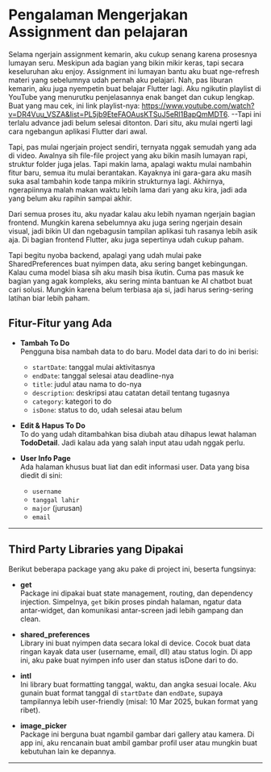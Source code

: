 
# Pengalaman Mengerjakan Assignment dan pelajaran
Selama ngerjain assignment kemarin, aku cukup senang karena prosesnya lumayan seru. Meskipun ada bagian yang bikin mikir keras, tapi secara keseluruhan aku enjoy. Assignment ini lumayan bantu aku buat nge-refresh materi yang sebelumnya udah pernah aku pelajari. Nah, pas liburan kemarin, aku juga nyempetin buat belajar Flutter lagi. Aku ngikutin playlist di YouTube yang menurutku penjelasannya enak banget dan cukup lengkap. Buat yang mau cek, ini link playlist-nya: https://www.youtube.com/watch?v=DR4Vuu_VSZA&list=PL5jb9EteFAOAusKTSuJ5eRl1BapQmMDT6. --Tapi ini terlalu advance jadi belum selesai ditonton. Dari situ, aku mulai ngerti lagi cara ngebangun aplikasi Flutter dari awal.

Tapi, pas mulai ngerjain project sendiri, ternyata nggak semudah yang ada di video. Awalnya sih file-file project yang aku bikin masih lumayan rapi, struktur folder juga jelas. Tapi makin lama, apalagi waktu mulai nambahin fitur baru, semua itu mulai berantakan. Kayaknya ini gara-gara aku masih suka asal tambahin kode tanpa mikirin strukturnya lagi. Akhirnya, ngerapiinnya malah makan waktu lebih lama dari yang aku kira, jadi ada yang belum aku rapihin sampai akhir.

Dari semua proses itu, aku nyadar kalau aku lebih nyaman ngerjain bagian frontend. Mungkin karena sebelumnya aku juga sering ngerjain desain visual, jadi bikin UI dan ngebagusin tampilan aplikasi tuh rasanya lebih asik aja. Di bagian frontend Flutter, aku juga sepertinya udah cukup paham.

Tapi begitu nyoba backend, apalagi yang udah mulai pake SharedPreferences buat nyimpen data, aku sering banget kebingungan. Kalau cuma model biasa sih aku masih bisa ikutin. Cuma pas masuk ke bagian yang agak kompleks, aku sering minta bantuan ke AI chatbot buat cari solusi. Mungkin karena belum terbiasa aja si, jadi harus sering-sering latihan biar lebih paham.


## Fitur-Fitur yang Ada

- **Tambah To Do**  
  Pengguna bisa nambah data to do baru. Model data dari to do ini berisi:
  - `startDate`: tanggal mulai aktivitasnya
  - `endDate`: tanggal selesai atau deadline-nya
  - `title`: judul atau nama to do-nya
  - `description`: deskripsi atau catatan detail tentang tugasnya
  - `category`: kategori to do 
  - `isDone`: status to do, udah selesai atau belum

- **Edit & Hapus To Do**  
  To do yang udah ditambahkan bisa diubah atau dihapus lewat halaman **TodoDetail**. Jadi kalau ada yang salah input atau udah nggak perlu.

- **User Info Page**  
  Ada halaman khusus buat liat dan edit informasi user. Data yang bisa diedit di sini:
  - `username`
  - `tanggal lahir`
  - `major` (jurusan)
  - `email`

---

## Third Party Libraries yang Dipakai

Berikut beberapa package yang aku pake di project ini, beserta fungsinya:

- **get**  
  Package ini dipakai buat state management, routing, dan dependency injection. Simpelnya, `get` bikin proses pindah halaman, ngatur data antar-widget, dan komunikasi antar-screen jadi lebih gampang dan clean.

- **shared_preferences**  
  Library ini buat nyimpen data secara lokal di device. Cocok buat data ringan kayak data user (username, email, dll) atau status login. Di app ini, aku pake buat nyimpen info user dan status isDone dari to do.

- **intl**  
  Ini library buat formatting tanggal, waktu, dan angka sesuai locale. Aku gunain buat format tanggal di `startDate` dan `endDate`, supaya tampilannya lebih user-friendly (misal: 10 Mar 2025, bukan format yang ribet).

- **image_picker**  
  Package ini berguna buat ngambil gambar dari gallery atau kamera. Di app ini, aku rencanain buat ambil gambar profil user atau mungkin buat kebutuhan lain ke depannya.

---

